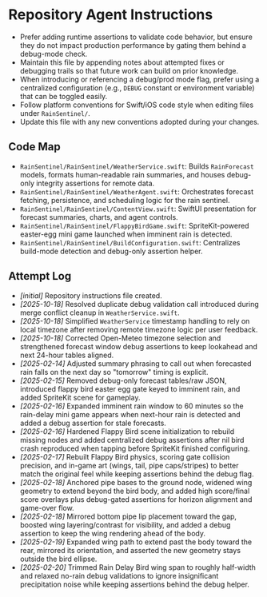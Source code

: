 # Repository Agent Instructions

- Prefer adding runtime assertions to validate code behavior, but ensure they do not impact production performance by gating them behind a debug-mode check.
- Maintain this file by appending notes about attempted fixes or debugging trails so that future work can build on prior knowledge.
- When introducing or referencing a debug/prod mode flag, prefer using a centralized configuration (e.g., `DEBUG` constant or environment variable) that can be toggled easily.
- Follow platform conventions for Swift/iOS code style when editing files under `RainSentinel/`.
- Update this file with any new conventions adopted during your changes.

## Code Map
- `RainSentinel/RainSentinel/WeatherService.swift`: Builds `RainForecast` models, formats human-readable rain summaries, and houses debug-only integrity assertions for remote data.
- `RainSentinel/RainSentinel/WeatherAgent.swift`: Orchestrates forecast fetching, persistence, and scheduling logic for the rain sentinel.
- `RainSentinel/RainSentinel/ContentView.swift`: SwiftUI presentation for forecast summaries, charts, and agent controls.
- `RainSentinel/RainSentinel/FlappyBirdGame.swift`: SpriteKit-powered easter-egg mini game launched when imminent rain is detected.
- `RainSentinel/RainSentinel/BuildConfiguration.swift`: Centralizes build-mode detection and debug-only assertion helper.

## Attempt Log
- _[initial]_ Repository instructions file created.
- _[2025-10-18]_ Resolved duplicate debug validation call introduced during merge conflict cleanup in `WeatherService.swift`.
- _[2025-10-18]_ Simplified `WeatherService` timestamp handling to rely on local timezone after removing remote timezone logic per user feedback.
- _[2025-10-18]_ Corrected Open-Meteo timezone selection and strengthened forecast window debug assertions to keep lookahead and next 24-hour tables aligned.
- _[2025-02-14]_ Adjusted summary phrasing to call out when forecasted rain falls on the next day so "tomorrow" timing is explicit.
- _[2025-02-15]_ Removed debug-only forecast tables/raw JSON, introduced flappy bird easter egg gate keyed to imminent rain, and added SpriteKit scene for gameplay.
- _[2025-02-16]_ Expanded imminent rain window to 60 minutes so the rain-delay mini game appears when next-hour rain is detected and added a debug assertion for stale forecasts.
- _[2025-02-16]_ Hardened Flappy Bird scene initialization to rebuild missing nodes and added centralized debug assertions after nil bird crash reproduced when tapping before SpriteKit finished configuring.
- _[2025-02-17]_ Rebuilt Flappy Bird physics, scoring gate collision precision, and in-game art (wings, tail, pipe caps/stripes) to better match the original feel while keeping assertions behind the debug flag.
- _[2025-02-18]_ Anchored pipe bases to the ground node, widened wing geometry to extend beyond the bird body, and added high score/final score overlays plus debug-gated assertions for horizon alignment and game-over flow.
- _[2025-02-18]_ Mirrored bottom pipe lip placement toward the gap, boosted wing layering/contrast for visibility, and added a debug assertion to keep the wing rendering ahead of the body.
- _[2025-02-19]_ Expanded wing path to extend past the body toward the rear, mirrored its orientation, and asserted the new geometry stays outside the bird ellipse.
- _[2025-02-20]_ Trimmed Rain Delay Bird wing span to roughly half-width and relaxed no-rain debug validations to ignore insignificant precipitation noise while keeping assertions behind the debug helper.
